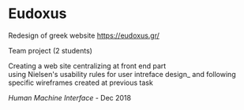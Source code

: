# Eudoxus

Redesign of greek website https://eudoxus.gr/

Team project (2 students)

Creating a web site centralizing at front end part<br/>
using Nielsen's usability rules for user intreface design_
and following specific wireframes created at previous task

*Human Machine Interface* - Dec 2018
